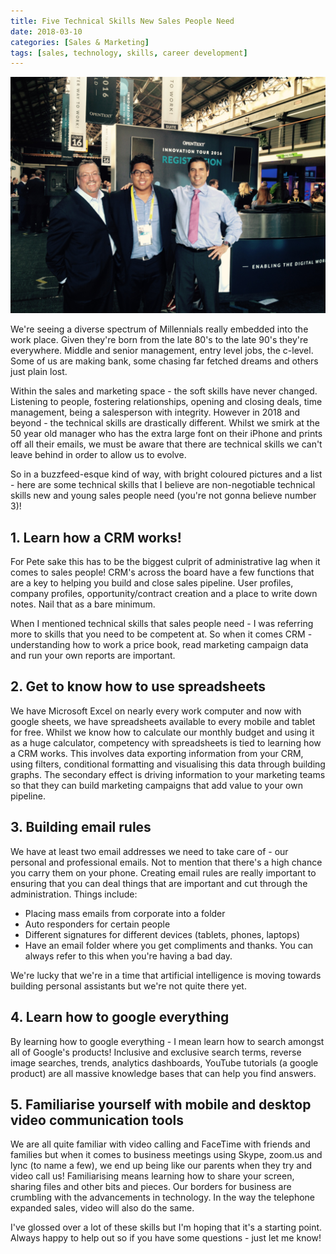 ```yaml
---
title: Five Technical Skills New Sales People Need
date: 2018-03-10
categories: [Sales & Marketing]
tags: [sales, technology, skills, career development]
---
```


![Sales Skills](/assets/img/sales.JPG)

We're seeing a diverse spectrum of Millennials really embedded into the work place. Given they're born from the late 80's to the late 90's they're everywhere. Middle and senior management, entry level jobs, the c-level. Some of us are making bank, some chasing far fetched dreams and others just plain lost. 

Within the sales and marketing space - the soft skills have never changed. Listening to people, fostering relationships, opening and closing deals, time management, being a salesperson with integrity. However in 2018 and beyond - the technical skills are drastically different. Whilst we smirk at the 50 year old manager who has the extra large font on their iPhone and prints off all their emails, we must be aware that there are technical skills we can't leave behind in order to allow us to evolve.

So in a buzzfeed-esque kind of way, with bright coloured pictures and a list - here are some technical skills that I believe are non-negotiable technical skills new and young sales people need (you're not gonna believe number 3)!

## 1. Learn how a CRM works!

For Pete sake this has to be the biggest culprit of administrative lag when it comes to sales people! CRM's across the board have a few functions that are a key to helping you build and close sales pipeline. User profiles, company profiles, opportunity/contract creation and a place to write down notes. Nail that as a bare minimum.

When I mentioned technical skills that sales people need - I was referring more to skills that you need to be competent at. So when it comes CRM - understanding how to work a price book, read marketing campaign data and run your own reports are important.

## 2. Get to know how to use spreadsheets

We have Microsoft Excel on nearly every work computer and now with google sheets, we have spreadsheets available to every mobile and tablet for free. Whilst we know how to calculate our monthly budget and using it as a huge calculator, competency with spreadsheets is tied to learning how a CRM works. This involves data exporting information from your CRM, using filters, conditional formatting and visualising this data through building graphs. The secondary effect is driving information to your marketing teams so that they can build marketing campaigns that add value to your own pipeline.

## 3. Building email rules

We have at least two email addresses we need to take care of - our personal and professional emails. Not to mention that there's a high chance you carry them on your phone. Creating email rules are really important to ensuring that you can deal things that are important and cut through the administration. Things include:

* Placing mass emails from corporate into a folder
* Auto responders for certain people
* Different signatures for different devices (tablets, phones, laptops)
* Have an email folder where you get compliments and thanks. You can always refer to this when you're having a bad day.

We're lucky that we're in a time that artificial intelligence is moving towards building personal assistants but we're not quite there yet.

## 4. Learn how to google everything

By learning how to google everything - I mean learn how to search amongst all of Google's products! Inclusive and exclusive search terms, reverse image searches, trends, analytics dashboards, YouTube tutorials (a google product) are all massive knowledge bases that can help you find answers.

## 5. Familiarise yourself with mobile and desktop video communication tools

We are all quite familiar with video calling and FaceTime with friends and families but when it comes to business meetings using Skype, zoom.us and lync (to name a few), we end up being like our parents when they try and video call us! Familiarising means learning how to share your screen, sharing files and other bits and pieces. Our borders for business are crumbling with the advancements in technology. In the way the telephone expanded sales, video will also do the same.

I've glossed over a lot of these skills but I'm hoping that it's a starting point. Always happy to help out so if you have some questions - just let me know! 